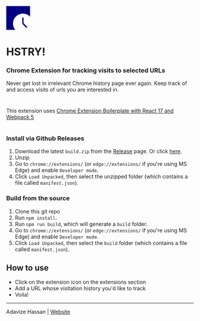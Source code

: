 <img src="src/assets/img/icon-128.png" width="64"/>

# HSTRY!

### Chrome Extension for tracking visits to selected URLs

Never get lost in irrelevant Chrome history page ever again. Keep track of and access visits of urls you are interested in.

#

This extension uses [Chrome Extension Boilerplate with React 17 and Webpack 5](https://github.com/lxieyang/chrome-extension-boilerplate-react)

#

<!-- ## Not yet available to install from Webstore -->
<!--
[![Available in the Chrome Web Store](https://storage.googleapis.com/web-dev-uploads/image/WlD8wC6g8khYWPJUsQceQkhXSlv1/HRs9MPufa1J1h5glNhut.png 'Image Title')](https://hstry.ize-302.dev) -->

### Install via Github Releases

1. Download the latest `build.zip` from the [Release](https://github.com/ize-302/hstry/releases) page. Or click [here](https://github.com/ize-302/hstry/releases/download/v0.0.1/build.zip).
2. Unzip
3. Go to `chrome://extensions/` (or `edge://extensions/` if you're using MS Edge) and enable `Developer mode`.
4. Click `Load Unpacked`, then select the unzipped folder (which contains a file called `manifest.json`).

### Build from the source

1. Clone this git repo
2. Run `npm install`.
3. Run `npm run build`, which will generate a `build` folder.
4. Go to `chrome://extensions/` (or `edge://extensions/` if you're using MS Edge) and enable `Developer mode`.
5. Click `Load Unpacked`, then select the `build` folder (which contains a file called `manifest.json`).

## How to use

- Click on the extension icon on the extensions section
- Add a URL whose visitation history you'd like to track
- Voila!

---

Adavize Hassan | [Website](https://ozorku.dev)
